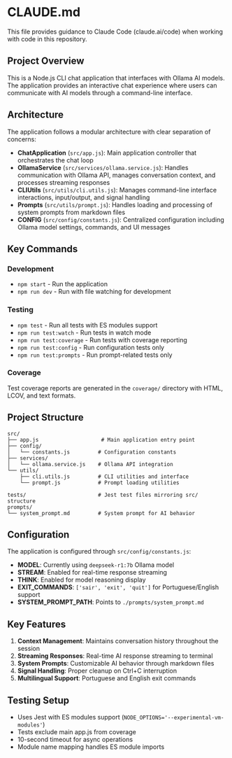 # CLAUDE.md

This file provides guidance to Claude Code (claude.ai/code) when working with code in this repository.

## Project Overview

This is a Node.js CLI chat application that interfaces with Ollama AI models. The application provides an interactive chat experience where users can communicate with AI models through a command-line interface.

## Architecture

The application follows a modular architecture with clear separation of concerns:

- **ChatApplication** (`src/app.js`): Main application controller that orchestrates the chat loop
- **OllamaService** (`src/services/ollama.service.js`): Handles communication with Ollama API, manages conversation context, and processes streaming responses
- **CLIUtils** (`src/utils/cli.utils.js`): Manages command-line interface interactions, input/output, and signal handling
- **Prompts** (`src/utils/prompt.js`): Handles loading and processing of system prompts from markdown files
- **CONFIG** (`src/config/constants.js`): Centralized configuration including Ollama model settings, commands, and UI messages

## Key Commands

### Development
- `npm start` - Run the application
- `npm run dev` - Run with file watching for development

### Testing
- `npm test` - Run all tests with ES modules support
- `npm run test:watch` - Run tests in watch mode
- `npm run test:coverage` - Run tests with coverage reporting
- `npm run test:config` - Run configuration tests only
- `npm run test:prompts` - Run prompt-related tests only

### Coverage
Test coverage reports are generated in the `coverage/` directory with HTML, LCOV, and text formats.

## Project Structure

```
src/
├── app.js                    # Main application entry point
├── config/
│   └── constants.js         # Configuration constants
├── services/
│   └── ollama.service.js    # Ollama API integration
└── utils/
    ├── cli.utils.js         # CLI utilities and interface
    └── prompt.js            # Prompt loading utilities

tests/                       # Jest test files mirroring src/ structure
prompts/
└── system_prompt.md         # System prompt for AI behavior
```

## Configuration

The application is configured through `src/config/constants.js`:

- **MODEL**: Currently using `deepseek-r1:7b` Ollama model
- **STREAM**: Enabled for real-time response streaming
- **THINK**: Enabled for model reasoning display
- **EXIT_COMMANDS**: `['sair', 'exit', 'quit']` for Portuguese/English support
- **SYSTEM_PROMPT_PATH**: Points to `./prompts/system_prompt.md`

## Key Features

1. **Context Management**: Maintains conversation history throughout the session
2. **Streaming Responses**: Real-time AI response streaming to terminal
3. **System Prompts**: Customizable AI behavior through markdown files
4. **Signal Handling**: Proper cleanup on Ctrl+C interruption
5. **Multilingual Support**: Portuguese and English exit commands

## Testing Setup

- Uses Jest with ES modules support (`NODE_OPTIONS='--experimental-vm-modules'`)
- Tests exclude main app.js from coverage
- 10-second timeout for async operations
- Module name mapping handles ES module imports